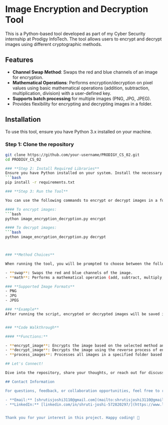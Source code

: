 # Image Encryption and Decryption Tool

This is a Python-based tool developed as part of my Cyber Security internship at Prodigy InfoTech. The tool allows users to encrypt and decrypt images using different cryptographic methods.

## Features
- **Channel Swap Method**: Swaps the red and blue channels of an image for encryption.
- **Mathematical Operations**: Performs encryption/decryption on pixel values using basic mathematical operations (addition, subtraction, multiplication, division) with a user-defined key.
- **Supports batch processing** for multiple images (PNG, JPG, JPEG).
- Provides flexibility for encrypting and decrypting images in a folder.

## Installation
To use this tool, ensure you have Python 3.x installed on your machine.

### Step 1: Clone the repository
```bash
git clone https://github.com/your-username/PRODIGY_CS_02.git
cd PRODIGY_CS_02

### **Step 2: Install Required Libraries**
Ensure you have Python installed on your system. Install the necessary libraries by running:
```bash
pip install -r requirements.txt

### **Step 3: Run the Tool**

You can use the following commands to encrypt or decrypt images in a folder.

#### To encrypt images:
```bash
python image_encryption_decryption.py encrypt

#### To decrypt images:
```bash
python image_encryption_decryption.py decrypt



### **Method Choices**

When running the tool, you will be prompted to choose between the following encryption methods:

- **swap**: Swaps the red and blue channels of the image.
- **math**: Performs a mathematical operation (add, subtract, multiply, divide) with a user-defined key.

### **Supported Image Formats**
- PNG
- JPG
- JPEG

### **Example**
After running the script, encrypted or decrypted images will be saved in the `output_images` folder.


### **Code Walkthrough**

#### **Functions:**

- **encrypt_image**: Encrypts the image based on the selected method and key.
- **decrypt_image**: Decrypts the image using the reverse process of encryption.
- **process_images**: Processes all images in a specified folder based on the chosen action (encrypt or decrypt).

## Let's Connect!

Dive into the repository, share your thoughts, or reach out for discussions on programming, algorithms, or any related topics. I'm excited to learn and grow together with like-minded individuals!

## Contact Information

For questions, feedback, or collaboration opportunities, feel free to reach out.

- **Email:** [shrutisjoshi3110@gmail.com](mailto:shrutisjoshi3110@gmail.com)  
- **LinkedIn:** [linkedin.com/in/shruti-joshi-572820297/](https://www.linkedin.com/in/shruti-joshi-572820297))


Thank you for your interest in this project. Happy coding! 🚀




